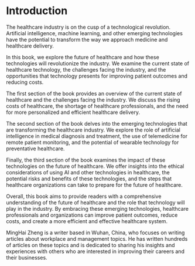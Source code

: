 # Introduction

The healthcare industry is on the cusp of a technological revolution. Artificial intelligence, machine learning, and other emerging technologies have the potential to transform the way we approach medicine and healthcare delivery.

In this book, we explore the future of healthcare and how these technologies will revolutionize the industry. We examine the current state of healthcare technology, the challenges facing the industry, and the opportunities that technology presents for improving patient outcomes and reducing costs.

The first section of the book provides an overview of the current state of healthcare and the challenges facing the industry. We discuss the rising costs of healthcare, the shortage of healthcare professionals, and the need for more personalized and efficient healthcare delivery.

The second section of the book delves into the emerging technologies that are transforming the healthcare industry. We explore the role of artificial intelligence in medical diagnosis and treatment, the use of telemedicine for remote patient monitoring, and the potential of wearable technology for preventative healthcare.

Finally, the third section of the book examines the impact of these technologies on the future of healthcare. We offer insights into the ethical considerations of using AI and other technologies in healthcare, the potential risks and benefits of these technologies, and the steps that healthcare organizations can take to prepare for the future of healthcare.

Overall, this book aims to provide readers with a comprehensive understanding of the future of healthcare and the role that technology will play in the industry. By embracing these emerging technologies, healthcare professionals and organizations can improve patient outcomes, reduce costs, and create a more efficient and effective healthcare system.

MingHai Zheng is a writer based in Wuhan, China, who focuses on writing articles about workplace and management topics. He has written hundreds of articles on these topics and is dedicated to sharing his insights and experiences with others who are interested in improving their careers and their businesses.
